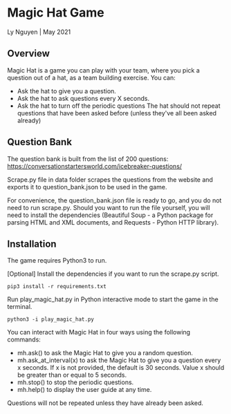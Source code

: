 # Magic Hat Game
Ly Nguyen | May 2021 


## Overview
Magic Hat is a game you can play with your team, where you pick a question out of a hat, as a team building exercise. You can: 
- Ask the hat to give you a question.
- Ask the hat to ask questions every X seconds.
- Ask the hat to turn off the periodic questions
The hat should not repeat questions that have been asked before (unless they've all been asked already)

## Question Bank
The question bank is built from the list of 200 questions: https://conversationstartersworld.com/icebreaker-questions/

Scrape.py file in data folder scrapes the questions from the website and exports
it to question_bank.json to be used in the game.

For convenience, the question_bank.json file is ready to go, and you do not need to run scrape.py.
Should you want to run the file yourself, you will need to install the dependencies 
(Beautiful Soup - a Python package for parsing HTML and XML documents, and Requests - Python HTTP library).

## Installation
The game requires Python3 to run.

[Optional] Install the dependencies if you want to run the scrape.py script.

```buildoutcfg
pip3 install -r requirements.txt
```

Run play_magic_hat.py in Python interactive mode to start the game in the terminal.
```buildoutcfg
python3 -i play_magic_hat.py
```
You can interact with Magic Hat in four ways using the following commands:
- mh.ask() to ask the Magic Hat to give you a random question.
- mh.ask_at_interval(x) to ask the Magic Hat to give you a question every x seconds. 
  If x is not provided, the default is 30 seconds. Value x should be greater than or equal to 5 seconds.
- mh.stop() to stop the periodic questions.
- mh.help() to display the user guide at any time.

Questions will not be repeated unless they have already been asked.
